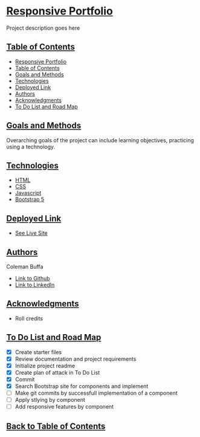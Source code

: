 # [Responsive Portfolio](#project-title)

Project description goes here

## [Table of Contents](#toc)

* [Responsive Portfolio](#project-title)
* [Table of Contents](#toc)
* [Goals and Methods](#goals-methods)
* [Technologies](#technologies)
* [Deployed Link](#deployed-link)
* [Authors](#authors)
* [Acknowledgments](#acknowledgments)
* [To Do List and Road Map](#todo-roadmap)

## [Goals and Methods](#goals-methods)

Overarching goals of the project can include learning objectives, practicing using a technology.

## [Technologies](#technologies) 

* [HTML](https://developer.mozilla.org/en-US/docs/Web/HTML)
* [CSS](https://developer.mozilla.org/en-US/docs/Web/CSS)
* [Javascript](https://developer.mozilla.org/en-US/docs/Web/JavaScript)
* [Bootstrap 5](https://getbootstrap.com/)

## [Deployed Link](#deployed-link)

* [See Live Site](https://coleman-buffa.github.io/responsive-portfolio/index.html)


## [Authors](#authors)

Coleman Buffa

- [Link to Github](https://github.com/coleman-buffa/responsive-portfolio)
- [Link to LinkedIn](https://www.linkedin.com/in/coleman-buffa-0a12a5201/)

## [Acknowledgments](#acknowledgments)

* Roll credits

## [To Do List and Road Map](#todo-roadmap)
- [x] Create starter files
- [x] Review documentation and project requirements
- [x] Initialize project readme
- [x] Create plan of attack in To Do List
- [x] Commit
- [x] Search Bootstrap site for components and implement 
- [ ] Make git commits by successfull implementation of a component
- [ ] Apply stlying by component
- [ ] Add responsive features by component

## [Back to Table of Contents](#toc)